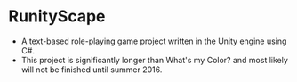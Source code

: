 # RunityScape #
* A text-based role-playing game project written in the Unity engine using C#.
* This project is significantly longer than What's my Color? and most likely will not be finished until summer 2016.